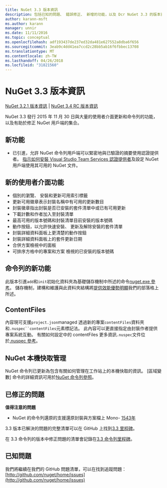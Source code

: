 ```yaml
---
title: NuGet 3.3 版本資訊
description: 包括已知的問題、 錯誤修正、 新增的功能，以及 Dcr NuGet 3.3 的版本資訊。
author: karann-msft
ms.author: karann
manager: unnir
ms.date: 11/11/2016
ms.topic: conceptual
ms.openlocfilehash: adf193437de237ed32da481e627552a8dba6f656
ms.sourcegitcommit: 3eab9c4dd41ea7ccd2c28bb5ab16f6fbbec13708
ms.translationtype: MT
ms.contentlocale: zh-TW
ms.lasthandoff: 04/26/2018
ms.locfileid: "31821560"
---
```

# <a name="nuget-33-release-notes"></a>NuGet 3.3 版本資訊

[NuGet 3.2.1 版本資訊](../release-notes/nuget-3.2.1.md) | [NuGet 3.4 RC 版本資訊](../release-notes/nuget-3.4-RC.md)

NuGet 3.3 發行 2015 年 11 月 30 日與大量的使用者介面更新和命令列的功能，以及有助於修正 NuGet 用戶端的集合。

## <a name="new-features"></a>新功能

* 已引進，允許 NuGet 命令列用戶端可以緊密地與已驗證的摘要使用認證提供者。 [指示如何安裝 Visual Studio Team Services 認證提供者](../api/nuget-exe-credential-providers.md)及設定 NuGet 用戶端使用其可用的 NuGet 文件。

## <a name="new-user-interface-features"></a>新的使用者介面功能

* 個別的瀏覽、 安裝和更新可用索引標籤
* 更新可用徽章表示封裝名稱中有可用的更新數目
* 封裝徽章指出封裝是否已安裝的套件清單中或已有可用更新
* 下載計數和作者加入至封裝清單
* 最高可用的版本號碼和封裝清單目前安裝的版本號碼
* 動作按鈕，以允許快速安裝、 更新及解除安裝的套件清單
* 封裝詳細資料面板上更清楚的動作按鈕
* 封裝詳細資料面板上的套件更新日期
* 合併方案檢視中的面板
* 可排序方格中的專案和方案 檢視的已安裝的版本號碼

## <a name="new-command-line-features"></a>命令列的新功能

此版本引進`add`和`init`初始化資料夾為基礎儲存機制中所述的命令[nuget.exe 參考](../tools/nuget-exe-cli-reference.md)。 儲存機制，建構和維護與此資料夾結構將[提供效能優勢明顯](http://blog.nuget.org/20150922/Accelerate-Package-Source.html)我們的部落格上所述。

## <a name="contentfiles"></a>ContentFiles

內容現可支援`project.json`managed 透過新的專案`contentFiles`資料夾和`.nuspec``contentFiles`元素標記法。  此內容可以更直接指定由封裝作者提供專案系統互動。  有關如何設定中的 contentFiles 更多資訊`.nuspec`文件位於[.nuspec 參考](../reference/nuspec.md)。

## <a name="nuget-locals-cache-management"></a>NuGet 本機快取管理

NuGet 命令列已更新為包含有關如何管理在工作站上的本機快取的資訊。  [區域變數] 命令的詳細資訊可用於[NuGet 命令列參照](../tools/cli-ref-locals.md)。

## <a name="fixed-issues"></a>已修正的問題

**值得注意的問題**

* NuGet 的命令列還原的支援還原封裝與方案檔上 Mono- [1543年](https://github.com/NuGet/Home/issues/1543)

3.3 版本已解決的問題的完整清單可以在 GitHub 上找到[3.3 里程碑](https://github.com/NuGet/Home/issues?q=is%3Aissue+milestone%3A3.3.0+is%3Aclosed)。

在 3.3 命令列的版本中修正問題的清單會記錄在[3.3 命令列里程碑](https://github.com/NuGet/Home/issues?q=is%3Aissue+is%3Aclosed+milestone%3A3.3.0-commandline)。

## <a name="known-issues"></a>已知問題

我們將繼續在我們的 GitHub 問題清單，可以在找到追蹤問題： [http://github.com/nuget/home/issues](http://github.com/nuget/home/issues)